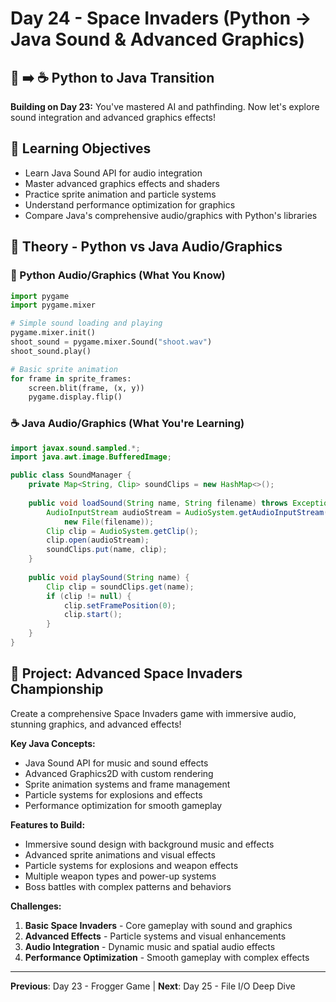 # Day 24 - Space Invaders (Python → Java Sound & Advanced Graphics)

## 🐍 ➡️ ☕ Python to Java Transition

**Building on Day 23:** You've mastered AI and pathfinding. Now let's explore sound integration and advanced graphics effects!

## 🎯 Learning Objectives
- Learn Java Sound API for audio integration
- Master advanced graphics effects and shaders
- Practice sprite animation and particle systems
- Understand performance optimization for graphics
- Compare Java's comprehensive audio/graphics with Python's libraries

## 📖 Theory - Python vs Java Audio/Graphics

### 🐍 Python Audio/Graphics (What You Know)
```python
import pygame
import pygame.mixer

# Simple sound loading and playing
pygame.mixer.init()
shoot_sound = pygame.mixer.Sound("shoot.wav")
shoot_sound.play()

# Basic sprite animation
for frame in sprite_frames:
    screen.blit(frame, (x, y))
    pygame.display.flip()
```

### ☕ Java Audio/Graphics (What You're Learning)
```java
import javax.sound.sampled.*;
import java.awt.image.BufferedImage;

public class SoundManager {
    private Map<String, Clip> soundClips = new HashMap<>();
    
    public void loadSound(String name, String filename) throws Exception {
        AudioInputStream audioStream = AudioSystem.getAudioInputStream(
            new File(filename));
        Clip clip = AudioSystem.getClip();
        clip.open(audioStream);
        soundClips.put(name, clip);
    }
    
    public void playSound(String name) {
        Clip clip = soundClips.get(name);
        if (clip != null) {
            clip.setFramePosition(0);
            clip.start();
        }
    }
}
```

## 🚀 Project: Advanced Space Invaders Championship

Create a comprehensive Space Invaders game with immersive audio, stunning graphics, and advanced effects!

**Key Java Concepts:**
- Java Sound API for music and sound effects
- Advanced Graphics2D with custom rendering
- Sprite animation systems and frame management
- Particle systems for explosions and effects
- Performance optimization for smooth gameplay

**Features to Build:**
- Immersive sound design with background music and effects
- Advanced sprite animations and visual effects
- Particle systems for explosions and weapon effects
- Multiple weapon types and power-up systems
- Boss battles with complex patterns and behaviors

**Challenges:**
1. **Basic Space Invaders** - Core gameplay with sound and graphics
2. **Advanced Effects** - Particle systems and visual enhancements
3. **Audio Integration** - Dynamic music and spatial audio effects
4. **Performance Optimization** - Smooth gameplay with complex effects

---
**Previous**: Day 23 - Frogger Game | **Next**: Day 25 - File I/O Deep Dive
